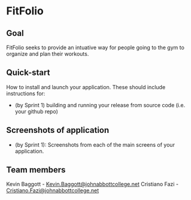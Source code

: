 # FitFolio

## Goal
FitFolio seeks to provide an intuative way for people going to the gym to organize and plan their workouts.

## Quick-start
How to install and launch your application. These should include instructions for:
- (by Sprint 1) building and running your release from source code (i.e. your github repo)

## Screenshots of application
- (by Sprint 1): Screenshots from each of the main screens of your application.

## Team members
Kevin Baggott - Kevin.Baggott@johnabbottcollege.net
Cristiano Fazi - Cristiano.Fazi@johnabbottcollege.net

